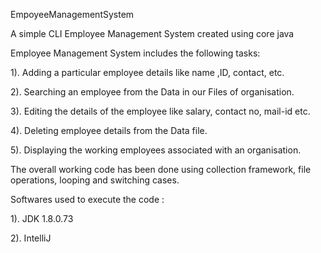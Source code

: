 EmpoyeeManagementSystem

A simple CLI Employee Management System created using core java 

Employee Management System includes the following tasks:

1). Adding a particular employee details like name ,ID, contact, etc.

2). Searching an employee from the Data in our Files of organisation.

3). Editing the details of the employee like salary, contact no, mail-id etc.

4). Deleting employee details from the Data file.

5). Displaying the working employees associated with an organisation.

The overall working code has been done using collection framework, file operations, looping and switching cases.

Softwares used to execute the code :

1). JDK 1.8.0.73

2). IntelliJ 
